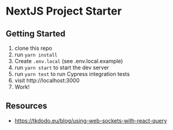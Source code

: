 # NextJS Project Starter

## Getting Started

1. clone this repo
1. run `yarn install`
1. Create `.env.local` (see .env.local.example)
1. run `yarn start` to start the dev server
1. run `yarn test` to run Cypress integration tests
1. visit http://localhost:3000
1. Work!

## Resources

- https://tkdodo.eu/blog/using-web-sockets-with-react-query
